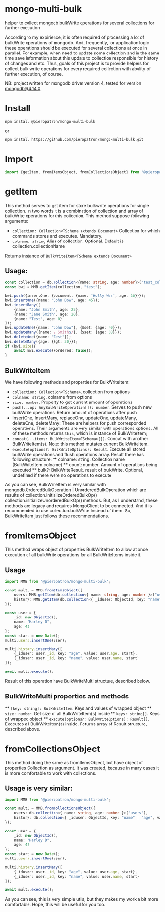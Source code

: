 # mongo-multi-bulk
helper to collect mongodb bulkWrite operations for several collections for further execution

According to my expirience, it is often required of processing a lot of bulkWrite operations of mongodb. And, frequently, for application logic these operations should be executed for several collections at once in parallel. For example, when need to update some collection and in the same time save information about this update to collection responsible for history of changes and etc. Thus, goals of this project is to provide helpers for collect bulk write operations for every required collection with abulity of further execution, of course.

NB: project written for mongodb driver version 4, tested for version mongodb@4.14.0

# Install
`npm install @pieropatron/mongo-multi-bulk`

or

`npm install https://github.com/pieropatron/mongo-multi-bulk.git`

# Import
``` ts
import {getItem, fromItemsObject, fromCollectionsObject} from '@pieropatron/mongo-multi-bulk';
```

# getItem
This method serves to get item for store bulkwrite operations for single collection. In two words it is a combination of collection and array of bulkWrite operations for this collection. This method suppose following arguments:

* `collection: Collection<TSchema extends Document>` Collection for which commands stores and executes. Mandatory.
* `colname: string` Alias of collection. Optional. Default is collection.collectionName

Returns instance of `BulkWriteItem<TSchema extends Document>`

## Usage:
``` ts
const collection = db.collection<{name: string, age: number}>("test_collection");
const bwi = MMB.getItem(collection, "test");

bwi.push({insertOne: {document: {name: "Holly War", age: 30}}});
bwi.insertOne({name: "John Dow", age: 45});
bwi.insertMany([
	{name: "John Smith", age: 25},
	{name: "Jane Smith", age: 20},
	{name: "Test", age: 0}
]);
bwi.updateOne({name: "John Dow"}, {$set: {age: 40}});
bwi.updateMany({name: / Smith$/}, {$set: {age: 18}});
bwi.deleteOne({name: "Test"});
bwi.deleteMany({age: {$gt: 30}});
if (bwi.size){
	await bwi.execute({ordered: false});
}
```

## BulkWriteItem

We have following methods and properties for BulkWriteItem:

* `collection: Collection<TSchema>`. collection from options
* `colname: string`. colname from options
* `size: number`. Property to get current amount of operations
* `push(...op: AnyBulkWriteOperation[]): number`. Serves to push new bulkWrite operations. Return amount of operations after push
* InsertOne, InsertMany, replaceOne, updateOne, updateMany, deleteOne, deleteMany: These are helpers for push corresponded operations. Their arguments are very similar with operations options. All of these methods returns `this`, which is instance of BulkWriteItem;
* `concat(...items: BulkWriteItem<TSchema>[])`. Concat with another BulkWriteItem(s). Note: this method mutates current BulkWriteItem.
* `execute(options?: BulkWriteOptions): Result`. Execute all stored bulkWrite operations and flush operations array. Result there has following structure:
** colname: string. Collection name (BulkWriteItem.colname)
** count: number. Amount of operations being executed
** bulk?: BulkWriteResult. result of bulkWrite. Optional, undefined if there were no operations to execute

As you can see, BulkWriteItem is very similar with mongodb.OrderedBulkOperation | UnorderedBulkOperation which are results of collection.initializeOrderedBulkOp() collection.initializeUnorderedBulkOp() methods. But, as I understand, these methods are legacy and requires MongoClient to be connected. And it is recommended to use collection.bulkWrite instead of them. So, BulkWriteItem just follows these recommendations.

# fromItemsObject

This method wraps object of properties BulkWriteItem to allow at once execution of all bulkWrite operations for all BulkWriteItems inside it.

## Usage

``` ts
import MMB from '@pieropatron/mongo-multi-bulk';

const multi = MMB.fromItemsObject({
	users: MMB.getItem(db.collection<{ name: string, age: number }>("users")),
	history: MMB.getItem(db.collection<{ _iduser: ObjectId, key: "name" | "age", value: string | number, start: Date, end?: Date }>("users_history"), "history")
});

const user = {
	_id: new ObjectId(),
	name: "Harley D",
	age: 42
};
const start = new Date();
multi.users.insertOne(user);

multi.history.insertMany([
	{_iduser: user._id, key: "age", value: user.age, start},
	{_iduser: user._id, key: "name", value: user.name, start}
]);

await multi.execute();
```
Result of this operation have BulkWriteMulti structure, described below.

## BulkWriteMulti properties and methods

** `[key: string]: BulkWriteItem`. Keys and values of wrapped object
** `size: number`. Get size of all BulkWriteItem(s) inside
** `keys: string[]`. Keys of wrapped object
** `execute(options?: BulkWriteOptions): Result[]`. Executes all BulkWriteItem(s) inside. Returns array of Result structure, described above.

# fromCollectionsObject

This method doing the same as fromItemsObject, but have object of properties Collection as argument. It was created, because in many cases it is more comfortable to work with collections.

## Usage is very similar:

``` ts
import MMB from '@pieropatron/mongo-multi-bulk';

const multi = MMB.fromCollectionsObject({
	users: db.collection<{ name: string, age: number }>("users"),
	history: db.collection<{ _iduser: ObjectId, key: "name" | "age", value: string | number, start: Date, end?: Date }>("users_history")
});

const user = {
	_id: new ObjectId(),
	name: "Harley D",
	age: 42
};
const start = new Date();
multi.users.insertOne(user);

multi.history.insertMany([
	{_iduser: user._id, key: "age", value: user.age, start},
	{_iduser: user._id, key: "name", value: user.name, start}
]);

await multi.execute();
```

As you can see, this is very simple utils, but they makes my work a bit more comfortable. Hope, this will be useful for you too.
